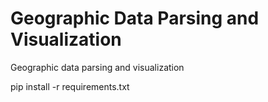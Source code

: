 # Geographic Data Parsing and Visualization
Geographic data parsing and visualization


pip install -r requirements.txt